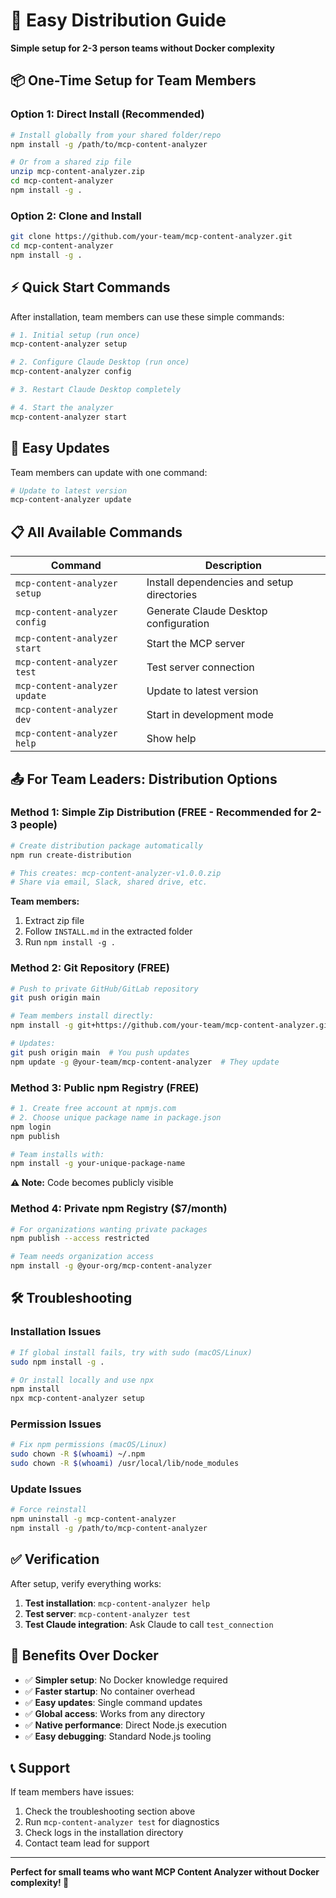 # 🚀 Easy Distribution Guide

**Simple setup for 2-3 person teams without Docker complexity**

## 📦 One-Time Setup for Team Members

### Option 1: Direct Install (Recommended)
```bash
# Install globally from your shared folder/repo
npm install -g /path/to/mcp-content-analyzer

# Or from a shared zip file
unzip mcp-content-analyzer.zip
cd mcp-content-analyzer
npm install -g .
```

### Option 2: Clone and Install
```bash
git clone https://github.com/your-team/mcp-content-analyzer.git
cd mcp-content-analyzer
npm install -g .
```

## ⚡ Quick Start Commands

After installation, team members can use these simple commands:

```bash
# 1. Initial setup (run once)
mcp-content-analyzer setup

# 2. Configure Claude Desktop (run once)
mcp-content-analyzer config

# 3. Restart Claude Desktop completely

# 4. Start the analyzer
mcp-content-analyzer start
```

## 🔄 Easy Updates

Team members can update with one command:

```bash
# Update to latest version
mcp-content-analyzer update
```

## 📋 All Available Commands

| Command | Description |
|---------|-------------|
| `mcp-content-analyzer setup` | Install dependencies and setup directories |
| `mcp-content-analyzer config` | Generate Claude Desktop configuration |
| `mcp-content-analyzer start` | Start the MCP server |
| `mcp-content-analyzer test` | Test server connection |
| `mcp-content-analyzer update` | Update to latest version |
| `mcp-content-analyzer dev` | Start in development mode |
| `mcp-content-analyzer help` | Show help |

## 📤 For Team Leaders: Distribution Options

### Method 1: Simple Zip Distribution (FREE - Recommended for 2-3 people)
```bash
# Create distribution package automatically
npm run create-distribution

# This creates: mcp-content-analyzer-v1.0.0.zip
# Share via email, Slack, shared drive, etc.
```

**Team members:**
1. Extract zip file
2. Follow `INSTALL.md` in the extracted folder
3. Run `npm install -g .`

### Method 2: Git Repository (FREE)
```bash
# Push to private GitHub/GitLab repository
git push origin main

# Team members install directly:
npm install -g git+https://github.com/your-team/mcp-content-analyzer.git

# Updates:
git push origin main  # You push updates
npm update -g @your-team/mcp-content-analyzer  # They update
```

### Method 3: Public npm Registry (FREE)
```bash
# 1. Create free account at npmjs.com
# 2. Choose unique package name in package.json
npm login
npm publish

# Team installs with:
npm install -g your-unique-package-name
```

**⚠️ Note:** Code becomes publicly visible

### Method 4: Private npm Registry ($7/month)
```bash
# For organizations wanting private packages
npm publish --access restricted

# Team needs organization access
npm install -g @your-org/mcp-content-analyzer
```

## 🛠️ Troubleshooting

### Installation Issues
```bash
# If global install fails, try with sudo (macOS/Linux)
sudo npm install -g .

# Or install locally and use npx
npm install
npx mcp-content-analyzer setup
```

### Permission Issues
```bash
# Fix npm permissions (macOS/Linux)
sudo chown -R $(whoami) ~/.npm
sudo chown -R $(whoami) /usr/local/lib/node_modules
```

### Update Issues
```bash
# Force reinstall
npm uninstall -g mcp-content-analyzer
npm install -g /path/to/mcp-content-analyzer
```

## ✅ Verification

After setup, verify everything works:

1. **Test installation**: `mcp-content-analyzer help`
2. **Test server**: `mcp-content-analyzer test`
3. **Test Claude integration**: Ask Claude to call `test_connection`

## 🎯 Benefits Over Docker

- ✅ **Simpler setup**: No Docker knowledge required
- ✅ **Faster startup**: No container overhead
- ✅ **Easy updates**: Single command updates
- ✅ **Global access**: Works from any directory
- ✅ **Native performance**: Direct Node.js execution
- ✅ **Easy debugging**: Standard Node.js tooling

## 📞 Support

If team members have issues:

1. Check the troubleshooting section above
2. Run `mcp-content-analyzer test` for diagnostics
3. Check logs in the installation directory
4. Contact team lead for support

---

**Perfect for small teams who want MCP Content Analyzer without Docker complexity! 🎉**